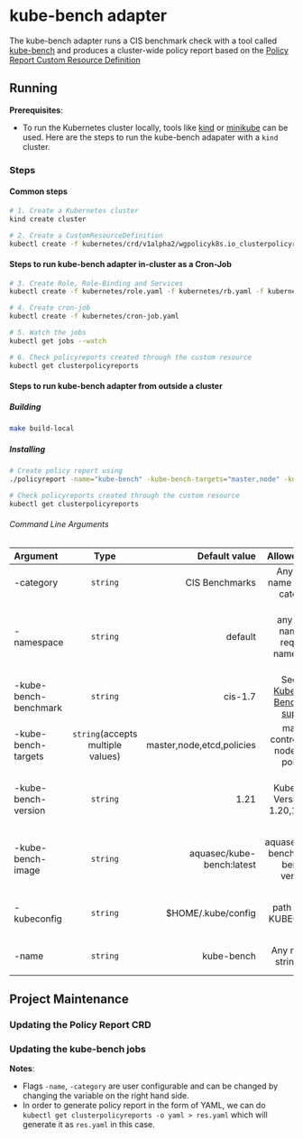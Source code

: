 # kube-bench adapter
The kube-bench adapter runs a CIS benchmark check with a tool called [kube-bench](https://github.com/aquasecurity/kube-bench) and produces a cluster-wide policy report based on the [Policy Report Custom Resource Definition](https://github.com/kubernetes-sigs/wg-policy-prototypes/tree/master/policy-report)

## Running

**Prerequisites**: 
* To run the Kubernetes cluster locally, tools like [kind](https://kind.sigs.k8s.io/) or [minikube](https://minikube.sigs.k8s.io/docs/start/) can be used. Here are the steps to run the kube-bench adapater with a `kind` cluster.

### Steps

#### Common steps
```sh
# 1. Create a Kubernetes cluster
kind create cluster

# 2. Create a CustomResourceDefinition
kubectl create -f kubernetes/crd/v1alpha2/wgpolicyk8s.io_clusterpolicyreports.yaml
```
#### Steps to run kube-bench adapter in-cluster as a Cron-Job
```sh
# 3. Create Role, Role-Binding and Services
kubectl create -f kubernetes/role.yaml -f kubernetes/rb.yaml -f kubernetes/service.yaml

# 4. Create cron-job
kubectl create -f kubernetes/cron-job.yaml

# 5. Watch the jobs
kubectl get jobs --watch

# 6. Check policyreports created through the custom resource
kubectl get clusterpolicyreports
```

#### Steps to run kube-bench adapter from outside a cluster 
##### Building
```sh
make build-local
```
##### Installing
```sh
# Create policy report using
./policyreport -name="kube-bench" -kube-bench-targets="master,node" -kube-bench-benchmark=cis-1.7 -category="CIS Benchmarks"

# Check policyreports created through the custom resource
kubectl get clusterpolicyreports
```
###### Command Line Arguments
|      Argument         |  Type   |    Default value         | Allowed value  | Usage                                            |
|:--------------------- |:-------:|-------------------------:|:--------------:|:------------------------------------------------:|
| -category             | `string`| CIS Benchmarks           |   Any string name valid for category             | category of the policy report 
| -namespace            | `string`| default                   |  any string name for required namespace |  specifies namespace where kube-bench job will run
| -kube-bench-benchmark | `string`|   cis-1.7                    |    See [CIS Kubernetes Benchmark support](https://github.com/aquasecurity/kube-bench/blob/main/docs/platforms.md#cis-kubernetes-benchmark-support)            | specify the benchmark for kube-bench job         |
| -kube-bench-targets   | `string`(accepts multiple values)| master,node,etcd,policies| 	master, controlplane, node, etcd, policies               | targets for benchmark of kube-bench job          |   
| -kube-bench-version   | `string`|    1.21                    |   Kubernetes Version like 1.20,1.21,etc             | specify the Kubernetes version for kube-bench job|
| -kube-bench-image         | `string`| aquasec/kube-bench:latest|aquasec/kube-bench:(kube-bench-version)                | kube-bench image used as part of this test       |
| -kubeconfig           | `string`| $HOME/.kube/config       |  path to your KUBECONFIG              | absolute path to the kubeconfig file             | 
| -name                 | `string`| kube-bench               |  Any name of string type              | name of policy report                            |

## Project Maintenance

### Updating the Policy Report CRD

### Updating the kube-bench jobs


**Notes**:
* Flags `-name`, `-category` are user configurable and can be changed by changing the variable on the right hand side.
* In order to generate policy report in the form of YAML, we can do `kubectl get clusterpolicyreports -o yaml > res.yaml` which will generate it as `res.yaml` in this case.
